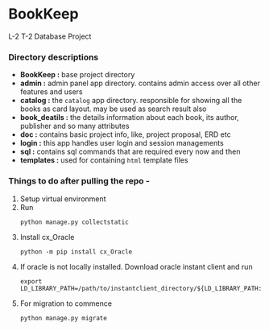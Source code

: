 # BookKeep
L-2 T-2 Database Project

### Directory descriptions
* **BookKeep :** base project directory
* **admin :** admin panel app directory. contains admin access over all other features and users
* **catalog :** the `catalog` app directory. responsible for showing all the books as card layout. may be used as search result also
* **book_deatils :** the details information about each book, its author, publisher and so many attributes
* **doc :** contains basic project info, like, project proposal, ERD etc
* **login :** this app handles user login and session managements
* **sql :** contains sql commands that are required every now and then
* **templates :** used for containing `html` template files

### Things to do after pulling the repo -
1. Setup virtual environment
2. Run
    ```
    python manage.py collectstatic
    ```
3. Install cx\_Oracle
	```
	python -m pip install cx_Oracle
	```
4. If oracle is not locally installed. Download oracle instant client and run
	```
	export LD_LIBRARY_PATH=/path/to/instantclient_directory/${LD_LIBRARY_PATH:+:$LD_LIBRARY_PATH}
	```
5. For migration to commence
	```
	python manage.py migrate
	```

